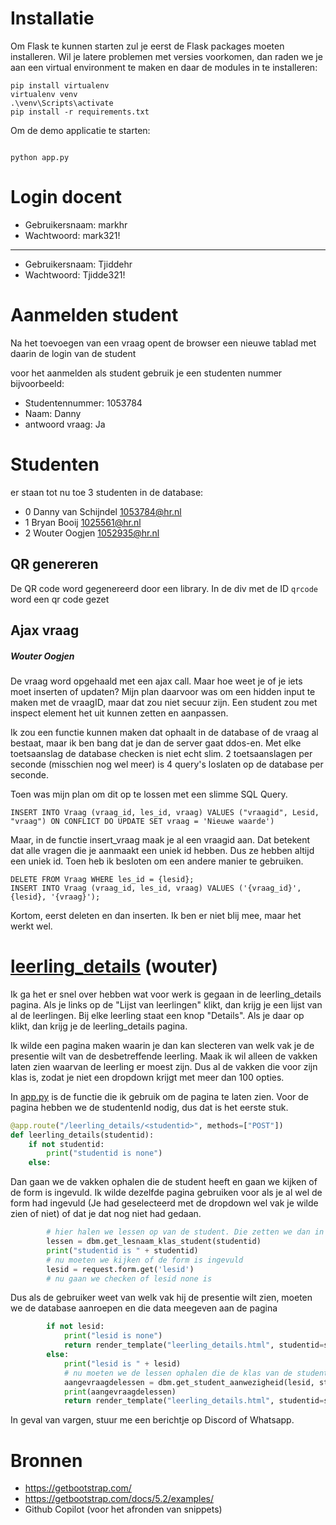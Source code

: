 
# Installatie
Om Flask te kunnen starten zul je eerst de Flask packages moeten installeren. Wil je latere problemen met versies voorkomen, dan raden we je aan een virtual environment te maken en daar de modules in te installeren:  
```
pip install virtualenv
virtualenv venv
.\venv\Scripts\activate
pip install -r requirements.txt
```

Om de demo applicatie te starten: 
``` 

python app.py
```
# Login docent
- Gebruikersnaam: markhr
- Wachtwoord: mark321!
-----------------------------
- Gebruikersnaam: Tjiddehr
- Wachtwoord: Tjidde321!

# Aanmelden student
Na het toevoegen van een vraag opent de browser een nieuwe tablad met daarin de login van de student

voor het aanmelden als student gebruik je een studenten nummer bijvoorbeeld: 

- Studentennummer: 1053784
- Naam: Danny
- antwoord vraag: Ja

# Studenten 
er staan tot nu toe 3 studenten in de database:
- 0  Danny	van Schijndel	1053784@hr.nl
- 1	 Bryan	Booij	1025561@hr.nl
- 2	 Wouter	Oogjen	1052935@hr.nl



## QR genereren
De QR code word gegenereerd door een library. In de div met de ID `qrcode` word een qr code gezet

## Ajax vraag
##### Wouter Oogjen
De vraag word opgehaald met een ajax call. Maar hoe weet je of je iets moet inserten of updaten?
Mijn plan daarvoor was om een hidden input te maken met de vraagID, maar dat zou niet secuur zijn. Een student
zou met inspect element het uit kunnen zetten en aanpassen.

Ik zou een functie kunnen maken dat ophaalt in de database of de vraag al bestaat, maar ik ben bang dat
je dan de server gaat ddos-en. Met elke toetsaanslag de database checken is niet echt slim. 2 toetsaanslagen
per seconde (misschien nog wel meer) is 4 query's loslaten op de database per seconde.

Toen was mijn plan om dit op te lossen met een slimme SQL Query.
```` SQLite
INSERT INTO Vraag (vraag_id, les_id, vraag) VALUES ("vraagid", Lesid, "vraag") ON CONFLICT DO UPDATE SET vraag = 'Nieuwe waarde') 
````

Maar, in de functie insert_vraag maak je al een vraagid aan. Dat betekent dat alle vragen die je aanmaakt
een uniek id hebben. Dus ze hebben altijd een uniek id. Toen heb ik besloten om een andere manier te gebruiken.

```SQLite
DELETE FROM Vraag WHERE les_id = {lesid};
INSERT INTO Vraag (vraag_id, les_id, vraag) VALUES ('{vraag_id}', {lesid}, '{vraag}');
```

Kortom, eerst deleten en dan inserten. Ik ben er niet blij mee, maar het werkt wel. 


# [leerling_details](templates/leerling_details.html) (wouter)
Ik ga het er snel over hebben wat voor werk is gegaan in de leerling_details pagina. 
Als je links op de "Lijst van leerlingen" klikt, dan krijg je een lijst van al de leerlingen.
Bij elke leerling staat een knop "Details". Als je daar op klikt, dan krijg je de leerling_details pagina. 

Ik wilde een pagina maken waarin je dan kan slecteren van welk vak je de presentie wilt van de desbetreffende leerling.
Maak ik wil alleen de vakken laten zien waarvan de leerling er moest zijn. Dus al de vakken die voor zijn klas is, zodat je niet een dropdown krijgt met meer dan 100 opties.

In [app.py](app.py) is de functie die ik gebruik om de pagina te laten zien. Voor de pagina hebben we de studentenId nodig, dus dat is het eerste stuk.
```python
@app.route("/leerling_details/<studentid>", methods=["POST"])
def leerling_details(studentid):
    if not studentid:
        print("studentid is none")
    else:
```
Dan gaan we de vakken ophalen die de student heeft en gaan we kijken of de form is ingevuld. Ik wilde dezelfde pagina gebruiken voor als je al
wel de form had ingevuld (Je had geselecteerd met de dropdown wel vak je wilde zien of niet) of dat je dat nog niet had gedaan.
```python
        # hier halen we lessen op van de student. Die zetten we dan in de dropdown zodat je alleen kan kiezen uit de lessen die je volgt en niet dat je lessen krijgt van andere studenten.
        lessen = dbm.get_lesnaam_klas_student(studentid)
        print("studentid is " + studentid)
        # nu moeten we kijken of de form is ingevuld
        lesid = request.form.get('lesid')
        # nu gaan we checken of lesid none is
```
Dus als de gebruiker weet van welk vak hij de presentie wilt zien, moeten we de database aanroepen en die data 
meegeven aan de pagina
```python
        if not lesid:
            print("lesid is none")
            return render_template("leerling_details.html", studentid=studentid, lessen=lessen)
        else:
            print("lesid is " + lesid)
            # nu moeten we de lessen ophalen die de klas van de student had en of hij/zij/hun wel of niet aanwezig was
            aangevraagdelessen = dbm.get_student_aanwezigheid(lesid, studentid)
            print(aangevraagdelessen)
            return render_template("leerling_details.html", studentid=studentid, lessen=lessen, aangevraagdelessen=aangevraagdelessen)
```
In geval van vargen, stuur me een berichtje op Discord of Whatsapp.


# Bronnen
- https://getbootstrap.com/
- https://getbootstrap.com/docs/5.2/examples/
- Github Copilot (voor het afronden van snippets)
